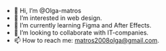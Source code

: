 - 👋 Hi, I’m @Olga-matros
- 👀 I’m interested in web design.
- 🌱 I’m currently learning Figma and After Effects.
- 💞️ I’m looking to collaborate with IT-companies.
- 📫 How to reach me: matros2008olga@gmail.com.

<!---
Olga-matros is a ✨ special ✨ repository.
You can click the Preview link to take a look at your changes.
--->
